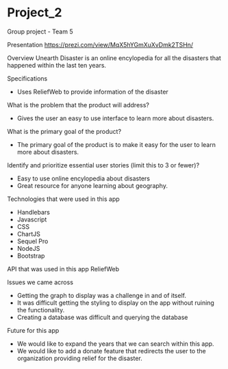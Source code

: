 # Project_2
Group project - Team 5

Presentation
https://prezi.com/view/MqX5hYGmXuXvDmk2TSHn/

Overview
Unearth Disaster is an online encylopedia for all the disasters that happened within the last ten years.

Specifications
* Uses ReliefWeb to provide information of the disaster


What is the problem that the product will address? 
* Gives the user an easy to use interface to learn more about disasters.

What is the primary goal of the product? 
* The primary goal of the product is to make it easy for the user to learn more about disasters.

Identify and prioritize essential user stories (limit this to 3 or fewer)?
* Easy to use online encylopedia about disasters
* Great resource for anyone learning about geography.

Technologies that were used in this app
* Handlebars
* Javascript
* CSS
* ChartJS
* Sequel Pro
* NodeJS
* Bootstrap

API that was used in this app
ReliefWeb

Issues we came across
* Getting the graph to display was a challenge in and of itself.
* It was difficult getting the styling to display on the app without ruining the functionality.
* Creating a database was difficult and querying the database


Future for this app
* We would like to expand the years that we can search within this app.
* We would like to add a donate feature that redirects the user to the organization providing relief for the disaster.

